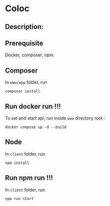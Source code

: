 # Coloc


## Description:

## Prerequisite
Docker, composer, npm.

## Composer
In `www/app` folder, run
```console
composer install
```

## Run docker run !!!

To set and start api, run inside `www` directory root :
```console
docker compose up -d --build
```

## Node
In `client` folder, run
```console
npm install
```

## Run npm run !!!
In `client` folder, run
```console
npm run start
```

